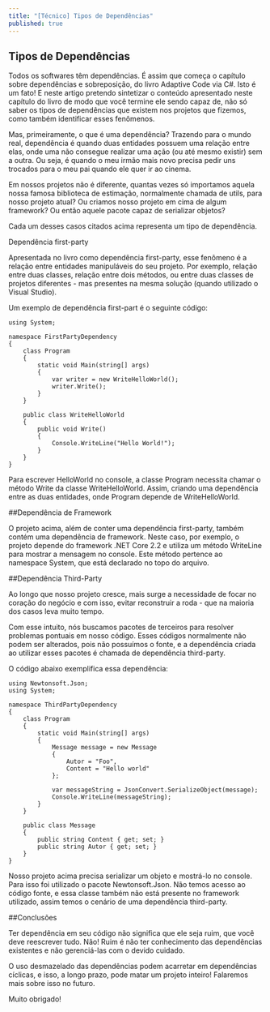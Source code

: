 ```yaml
---
title: "[Técnico] Tipos de Dependências"
published: true
---
```


## Tipos de Dependências

Todos os softwares têm dependências. É assim que começa o capítulo sobre dependências e sobreposição, do livro Adaptive Code via C#. Isto é um fato! E neste artigo pretendo sintetizar o conteúdo apresentado neste capítulo do livro de modo que você termine ele sendo capaz de, não só saber os tipos de dependências que existem nos projetos que fizemos, como também identificar esses fenômenos.

Mas, primeiramente, o que é uma dependência? Trazendo para o mundo real, dependência 
é quando duas entidades possuem uma relação entre elas, onde uma não consegue realizar uma ação (ou até mesmo existir) sem a outra. Ou seja, é quando o meu irmão mais novo precisa pedir uns trocados para o meu pai quando ele quer ir ao cinema. 

Em nossos projetos não é diferente, quantas vezes só importamos aquela nossa famosa biblioteca de estimação, normalmente chamada de utils, para nosso projeto atual? Ou criamos nosso projeto em cima de algum framework? Ou então aquele pacote capaz de serializar objetos?

Cada um desses casos citados acima representa um tipo de dependência.

Dependência first-party

Apresentada no livro como dependência first-party, esse fenômeno é a relação entre entidades manipuláveis do seu projeto. Por exemplo, relação entre duas classes, relação entre dois métodos, ou entre duas classes de projetos diferentes - mas presentes na mesma solução (quando utilizado o Visual Studio). 

Um exemplo de dependência first-part é o seguinte código: 

```
using System;

namespace FirstPartyDependency
{
    class Program
    {
        static void Main(string[] args)
        {
            var writer = new WriteHelloWorld();
            writer.Write();
        }
    }

    public class WriteHelloWorld
    {
        public void Write()
        {
            Console.WriteLine("Hello World!");
        }
    }
}
```

Para escrever HelloWorld no console, a classe Program necessita chamar o método Write da classe WriteHelloWorld. Assim, criando uma dependência entre as duas entidades, onde Program depende de WriteHelloWorld.

##Dependência de Framework

O projeto acima, além de conter uma dependência first-party, também contém uma dependência de framework. Neste caso, por exemplo, o projeto depende do framework .NET Core 2.2 e utiliza um método WriteLine para mostrar a mensagem no console. Este método pertence ao namespace System, que está declarado no topo do arquivo.

##Dependência Third-Party

Ao longo que nosso projeto cresce, mais surge a necessidade de focar no coração do negócio e com isso, evitar reconstruir a roda - que na maioria dos casos leva muito tempo. 

Com esse intuito, nós buscamos pacotes de terceiros para resolver problemas pontuais em nosso código. Esses códigos normalmente não podem ser alterados, pois não possuímos o fonte, e a dependência criada ao utilizar esses pacotes é chamada de dependência third-party.

O código abaixo exemplifica essa dependência:


```
using Newtonsoft.Json;
using System;

namespace ThirdPartyDependency
{
    class Program
    {
        static void Main(string[] args)
        {
            Message message = new Message
            {
                Autor = "Foo",
                Content = "Hello world"
            };

            var messageString = JsonConvert.SerializeObject(message);
            Console.WriteLine(messageString);
        }
    }

    public class Message
    {
        public string Content { get; set; }
        public string Autor { get; set; }
    }
}
```
Nosso projeto acima precisa serializar um objeto e mostrá-lo no console. Para isso foi utilizado o pacote Newtonsoft.Json. Não temos acesso ao código fonte, e essa classe também não está presente no framework utilizado, assim temos o cenário de uma dependência third-party.

##Conclusões

Ter dependência em seu código não significa que ele seja ruim, que você deve reescrever tudo. Não! Ruim é não ter conhecimento das dependências existentes e não gerenciá-las com o devido cuidado.

O uso desmazelado das dependências podem acarretar em dependências cíclicas, e isso, a longo prazo, pode matar um projeto inteiro! Falaremos mais sobre isso no futuro.

Muito obrigado!
